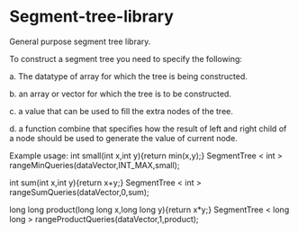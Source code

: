 # Segment-tree-library

General purpose segment tree library.

To construct a segment tree you need to specify the following:

a. The datatype of array for which the tree is being constructed.

b. an array or vector for which the tree is to be constructed.

c. a value that can be used to fill the extra nodes of the tree.

d. a function combine that specifies how the result of left and right child of a node
should be used to generate the value of current node.


Example usage:
int small(int x,int y){return min(x,y);}
SegmentTree < int > rangeMinQueries(dataVector,INT_MAX,small);

int sum(int x,int y){return x+y;}
SegmentTree < int > rangeSumQueries(dataVector,0,sum);

long long product(long long x,long long y){return x*y;}
SegmentTree < long long > rangeProductQueries(dataVector,1,product);
